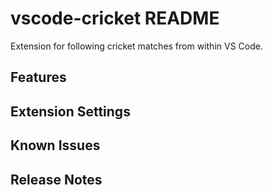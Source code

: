# vscode-cricket README

Extension for following cricket matches from within VS Code.

## Features

## Extension Settings

## Known Issues

## Release Notes
